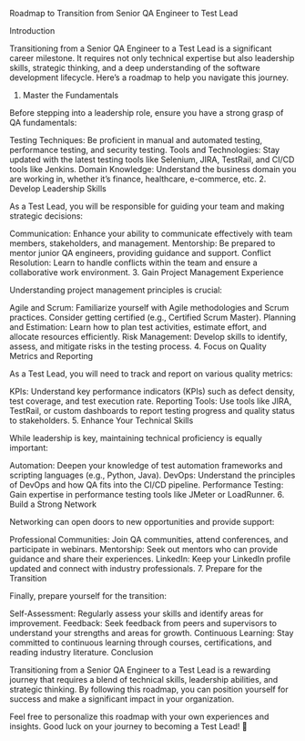 Roadmap to Transition from Senior QA Engineer to Test Lead

Introduction

Transitioning from a Senior QA Engineer to a Test Lead is a significant career milestone. It requires not only technical expertise but also leadership skills, strategic thinking, and a deep understanding of the software development lifecycle. Here’s a roadmap to help you navigate this journey.

1. Master the Fundamentals

Before stepping into a leadership role, ensure you have a strong grasp of QA fundamentals:

Testing Techniques: Be proficient in manual and automated testing, performance testing, and security testing.
Tools and Technologies: Stay updated with the latest testing tools like Selenium, JIRA, TestRail, and CI/CD tools like Jenkins.
Domain Knowledge: Understand the business domain you are working in, whether it’s finance, healthcare, e-commerce, etc.
2. Develop Leadership Skills

As a Test Lead, you will be responsible for guiding your team and making strategic decisions:

Communication: Enhance your ability to communicate effectively with team members, stakeholders, and management.
Mentorship: Be prepared to mentor junior QA engineers, providing guidance and support.
Conflict Resolution: Learn to handle conflicts within the team and ensure a collaborative work environment.
3. Gain Project Management Experience

Understanding project management principles is crucial:

Agile and Scrum: Familiarize yourself with Agile methodologies and Scrum practices. Consider getting certified (e.g., Certified Scrum Master).
Planning and Estimation: Learn how to plan test activities, estimate effort, and allocate resources efficiently.
Risk Management: Develop skills to identify, assess, and mitigate risks in the testing process.
4. Focus on Quality Metrics and Reporting

As a Test Lead, you will need to track and report on various quality metrics:

KPIs: Understand key performance indicators (KPIs) such as defect density, test coverage, and test execution rate.
Reporting Tools: Use tools like JIRA, TestRail, or custom dashboards to report testing progress and quality status to stakeholders.
5. Enhance Your Technical Skills

While leadership is key, maintaining technical proficiency is equally important:

Automation: Deepen your knowledge of test automation frameworks and scripting languages (e.g., Python, Java).
DevOps: Understand the principles of DevOps and how QA fits into the CI/CD pipeline.
Performance Testing: Gain expertise in performance testing tools like JMeter or LoadRunner.
6. Build a Strong Network

Networking can open doors to new opportunities and provide support:

Professional Communities: Join QA communities, attend conferences, and participate in webinars.
Mentorship: Seek out mentors who can provide guidance and share their experiences.
LinkedIn: Keep your LinkedIn profile updated and connect with industry professionals.
7. Prepare for the Transition

Finally, prepare yourself for the transition:

Self-Assessment: Regularly assess your skills and identify areas for improvement.
Feedback: Seek feedback from peers and supervisors to understand your strengths and areas for growth.
Continuous Learning: Stay committed to continuous learning through courses, certifications, and reading industry literature.
Conclusion

Transitioning from a Senior QA Engineer to a Test Lead is a rewarding journey that requires a blend of technical skills, leadership abilities, and strategic thinking. By following this roadmap, you can position yourself for success and make a significant impact in your organization.

Feel free to personalize this roadmap with your own experiences and insights. Good luck on your journey to becoming a Test Lead! 🚀

